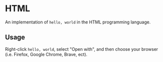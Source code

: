 # HTML

An implementation of `hello, world` in the HTML programming language.

## Usage

Right-click `hello, world`, select "Open with", and then choose your browser (i.e. Firefox, Google Chrome, Brave, ect).

